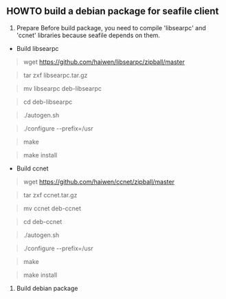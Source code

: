 ## HOWTO build a debian package for seafile client

1. Prepare
Before build package, you need to compile 'libsearpc' and 'ccnet' libraries because seafile depends on them.

* Build libsearpc

> wget https://github.com/haiwen/libsearpc/zipball/master

> tar zxf libsearpc.tar.gz

> mv libsearpc deb-libsearpc

> cd deb-libsearpc

> ./autogen.sh

> ./configure --prefix=/usr

> make

> make install

* Build ccnet

> wget https://github.com/haiwen/ccnet/zipball/master

> tar zxf ccnet.tar.gz

> mv ccnet deb-ccnet

> cd deb-ccnet

> ./autogen.sh

> ./configure --prefix=/usr

> make

> make install

1. Build debian package